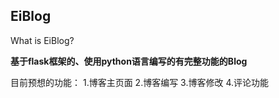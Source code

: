 ## EiBlog

What is EiBlog?

**基于flask框架的、使用python语言编写的有完整功能的Blog**

目前预想的功能：
1.博客主页面
2.博客编写
3.博客修改
4.评论功能